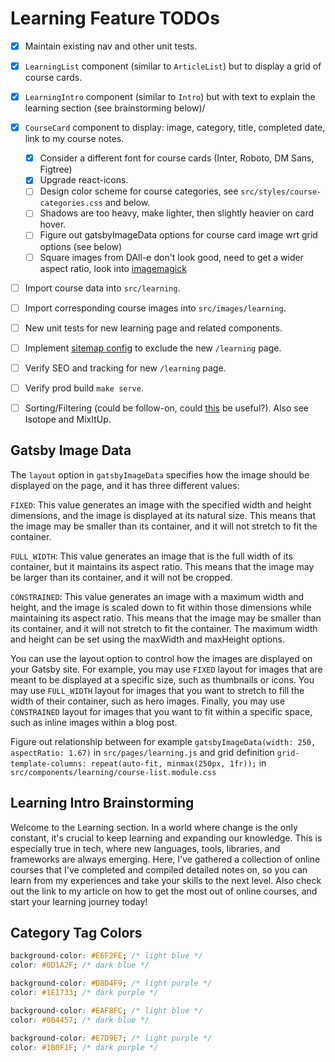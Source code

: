 # Learning Feature TODOs

* [x] Maintain existing nav and other unit tests.
* [x] `LearningList` component (similar to `ArticleList`) but to display a grid of course cards.
* [x] `LearningIntro` component (similar to `Intro`) but with text to explain the learning section (see brainstorming below)/
* [x] `CourseCard` component to display: image, category, title, completed date, link to my course notes.
  * [x] Consider a different font for course cards (Inter, Roboto, DM Sans, Figtree)
  * [x] Upgrade react-icons.
  * [ ] Design color scheme for course categories, see `src/styles/course-categories.css` and below.
  * [ ] Shadows are too heavy, make lighter, then slightly heavier on card hover.
  * [ ] Figure out gatsbyImageData options for course card image wrt grid options (see below)
  * [ ] Square images from DAll-e don't look good, need to get a wider aspect ratio, look into [imagemagick](https://www.digitalocean.com/community/tutorials/workflow-resizing-images-with-imagemagick)
* [ ] Import course data into `src/learning`.
* [ ] Import corresponding course images into `src/images/learning`.
* [ ] New unit tests for new learning page and related components.
* [ ] Implement [sitemap config](https://www.gatsbyjs.com/plugins/gatsby-plugin-sitemap) to exclude the new `/learning` page.
* [ ] Verify SEO and tracking for new `/learning` page.
* [ ] Verify prod build `make serve`.
* [ ] Sorting/Filtering (could be follow-on, could [this](https://github.com/pacocoursey/cmdk) be useful?). Also see Isotope and MixItUp.


## Gatsby Image Data

The `layout` option in `gatsbyImageData` specifies how the image should be displayed on the page, and it has three different values:

`FIXED`: This value generates an image with the specified width and height dimensions, and the image is displayed at its natural size. This means that the image may be smaller than its container, and it will not stretch to fit the container.

`FULL_WIDTH`: This value generates an image that is the full width of its container, but it maintains its aspect ratio. This means that the image may be larger than its container, and it will not be cropped.

`CONSTRAINED`: This value generates an image with a maximum width and height, and the image is scaled down to fit within those dimensions while maintaining its aspect ratio. This means that the image may be smaller than its container, and it will not stretch to fit the container. The maximum width and height can be set using the maxWidth and maxHeight options.

You can use the layout option to control how the images are displayed on your Gatsby site. For example, you may use `FIXED` layout for images that are meant to be displayed at a specific size, such as thumbnails or icons. You may use `FULL_WIDTH` layout for images that you want to stretch to fill the width of their container, such as hero images. Finally, you may use `CONSTRAINED` layout for images that you want to fit within a specific space, such as inline images within a blog post.

Figure out relationship between for example `gatsbyImageData(width: 250, aspectRatio: 1.67)` in `src/pages/learning.js` and grid definition `grid-template-columns: repeat(auto-fit, minmax(250px, 1fr));` in `src/components/learning/course-list.module.css`

## Learning Intro Brainstorming

Welcome to the Learning section. In a world where change is the only constant, it's crucial to keep learning and expanding our knowledge. This is especially true in tech, where new languages, tools, libraries, and frameworks are always emerging. Here, I've gathered a collection of online courses that I've completed and compiled detailed notes on, so you can learn from my experiences and take your skills to the next level. Also check out the link to my article on how to get the most out of online courses, and start your learning journey today!

## Category Tag Colors

```css
background-color: #E6F2FE; /* light blue */
color: #0D1A2F; /* dark blue */

background-color: #D8D4F9; /* light purple */
color: #1E1733; /* dark purple */

background-color: #EAF8FC; /* light blue */
color: #0B4457; /* dark blue */

background-color: #E7D9E7; /* light purple */
color: #1B0F1F; /* dark purple */
```
